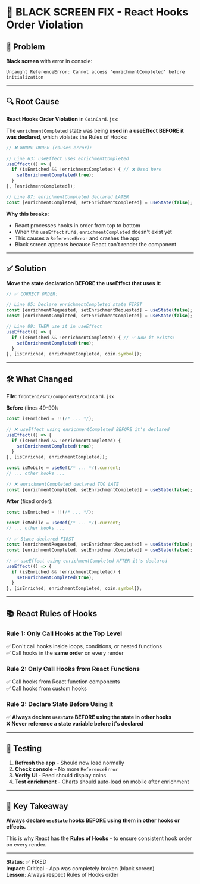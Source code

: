 # 🔧 BLACK SCREEN FIX - React Hooks Order Violation

## 🐛 Problem

**Black screen** with error in console:
```
Uncaught ReferenceError: Cannot access 'enrichmentCompleted' before initialization
```

---

## 🔍 Root Cause

**React Hooks Order Violation** in `CoinCard.jsx`:

The `enrichmentCompleted` state was being **used in a useEffect BEFORE it was declared**, which violates the Rules of Hooks:

```javascript
// ❌ WRONG ORDER (causes error):

// Line 63: useEffect uses enrichmentCompleted
useEffect(() => {
  if (isEnriched && !enrichmentCompleted) { // ❌ Used here
    setEnrichmentCompleted(true);
  }
}, [enrichmentCompleted]);

// Line 87: enrichmentCompleted declared LATER
const [enrichmentCompleted, setEnrichmentCompleted] = useState(false); // ❌ Declared after use!
```

**Why this breaks:**
- React processes hooks in order from top to bottom
- When the `useEffect` runs, `enrichmentCompleted` doesn't exist yet
- This causes a `ReferenceError` and crashes the app
- Black screen appears because React can't render the component

---

## ✅ Solution

**Move the state declaration BEFORE the useEffect that uses it:**

```javascript
// ✅ CORRECT ORDER:

// Line 85: Declare enrichmentCompleted state FIRST
const [enrichmentRequested, setEnrichmentRequested] = useState(false);
const [enrichmentCompleted, setEnrichmentCompleted] = useState(false); // ✅ Declared first

// Line 89: THEN use it in useEffect
useEffect(() => {
  if (isEnriched && !enrichmentCompleted) { // ✅ Now it exists!
    setEnrichmentCompleted(true);
  }
}, [isEnriched, enrichmentCompleted, coin.symbol]);
```

---

## 🛠️ What Changed

**File**: `frontend/src/components/CoinCard.jsx`

**Before** (lines 49-90):
```javascript
const isEnriched = !!(/* ... */);

// ❌ useEffect using enrichmentCompleted BEFORE it's declared
useEffect(() => {
  if (isEnriched && !enrichmentCompleted) {
    setEnrichmentCompleted(true);
  }
}, [isEnriched, enrichmentCompleted]);

const isMobile = useRef(/* ... */).current;
// ... other hooks ...

// ❌ enrichmentCompleted declared TOO LATE
const [enrichmentCompleted, setEnrichmentCompleted] = useState(false);
```

**After** (fixed order):
```javascript
const isEnriched = !!(/* ... */);

const isMobile = useRef(/* ... */).current;
// ... other hooks ...

// ✅ State declared FIRST
const [enrichmentRequested, setEnrichmentRequested] = useState(false);
const [enrichmentCompleted, setEnrichmentCompleted] = useState(false);

// ✅ useEffect using enrichmentCompleted AFTER it's declared
useEffect(() => {
  if (isEnriched && !enrichmentCompleted) {
    setEnrichmentCompleted(true);
  }
}, [isEnriched, enrichmentCompleted, coin.symbol]);
```

---

## 📚 React Rules of Hooks

### Rule 1: Only Call Hooks at the Top Level
✅ Don't call hooks inside loops, conditions, or nested functions  
✅ Call hooks in the **same order** on every render

### Rule 2: Only Call Hooks from React Functions
✅ Call hooks from React function components  
✅ Call hooks from custom hooks

### Rule 3: Declare State Before Using It
✅ **Always declare `useState` BEFORE using the state in other hooks**  
❌ **Never reference a state variable before it's declared**

---

## 🧪 Testing

1. **Refresh the app** - Should now load normally
2. **Check console** - No more `ReferenceError`
3. **Verify UI** - Feed should display coins
4. **Test enrichment** - Charts should auto-load on mobile after enrichment

---

## 🎯 Key Takeaway

**Always declare `useState` hooks BEFORE using them in other hooks or effects.**

This is why React has the **Rules of Hooks** - to ensure consistent hook order on every render.

---

**Status**: ✅ FIXED  
**Impact**: Critical - App was completely broken (black screen)  
**Lesson**: Always respect Rules of Hooks order
